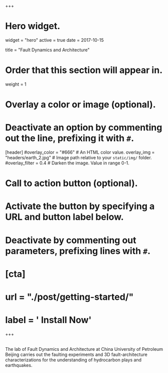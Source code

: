 +++
# Hero widget.
widget = "hero"
active = true
date = 2017-10-15

title = "Fault Dynamics and Architecture"
# Order that this section will appear in.
weight = 1

# Overlay a color or image (optional).
#   Deactivate an option by commenting out the line, prefixing it with `#`.
[header]
  #overlay_color = "#666"  # An HTML color value.
  overlay_img = "headers/earth_2.jpg"  # Image path relative to your `static/img/` folder.
  #overlay_filter = 0.4  # Darken the image. Value in range 0-1.

# Call to action button (optional).
#   Activate the button by specifying a URL and button label below.
#   Deactivate by commenting out parameters, prefixing lines with `#`.
# [cta]
  # url = "./post/getting-started/"
  # label = '<i class="fa fa-download"></i> Install Now'
+++

<br>
The lab of Fault Dynamics and Architecture at China University of Petroleum Beijing carries out the faulting experiments and 3D fault-architecture characterizations for the understanding of hydrocarbon plays and earthquakes.